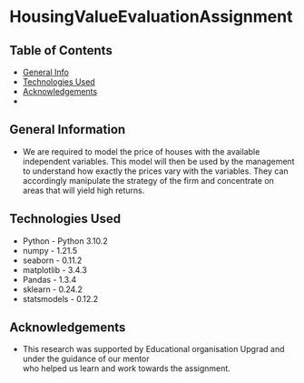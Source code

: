 # HousingValueEvaluationAssignment

## Table of Contents
* [General Info](#general-information)
* [Technologies Used](#technologies-used)
* [Acknowledgements](#acknowledgements)
* 
## General Information
- We are required to model the price of houses with the available independent variables. This model will then be used by the management to understand how exactly the prices vary with the variables. They can accordingly manipulate the strategy of the firm and concentrate on areas that will yield high returns.

## Technologies Used
- Python - Python 3.10.2</br>
- numpy - 1.21.5</br>
- seaborn - 0.11.2
- matplotlib - 3.4.3
- Pandas - 1.3.4</br>
- sklearn - 0.24.2</br>
- statsmodels - 0.12.2


## Acknowledgements
- This research was supported by Educational organisation Upgrad and under the guidance of our mentor  
 who helped us learn and work towards the assignment.
